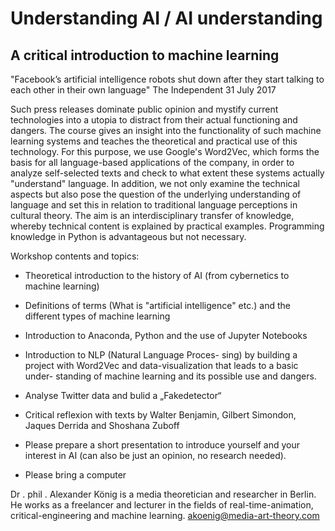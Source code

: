 
# Understanding AI / AI understanding
## A critical introduction to machine learning

"Facebook’s artificial intelligence robots shut
down after they start talking to each other in
their own language"
The Independent 31 July 2017

Such press releases dominate public opinion
and mystify current technologies into a utopia
to distract from their actual functioning and
dangers. The course gives an insight into the
functionality of such machine learning systems
and teaches the theoretical and practical use of
this technology.
For this purpose, we use Google's Word2Vec,
which forms the basis for all language-based
applications of the company, in order to analyze self-selected texts and check to what extent these systems actually "understand"
language.
In addition, we not only examine the technical
aspects but also pose the question of the underlying understanding of language and set
this in relation to traditional language perceptions in cultural theory.
The aim is an interdisciplinary transfer of
knowledge, whereby technical content is explained by practical examples. Programming
knowledge in Python is advantageous but not
necessary.

Workshop contents and topics:
- Theoretical introduction to the history of AI
(from cybernetics to machine learning)
- Definitions of terms (What is "artificial intelligence" etc.) and the different types of machine
learning
- Introduction to Anaconda, Python and the use
of Jupyter Notebooks
- Introduction to NLP (Natural Language Proces-
sing) by building a project with Word2Vec and
data-visualization that leads to a basic under-
standing of machine learning and its possible
use and dangers.
- Analyse Twitter data and bulid a „Fakedetector“
- Critical reflexion with texts by Walter Benjamin,
Gilbert Simondon, Jaques Derrida and Shoshana Zuboff

- Please prepare a short presentation to
introduce yourself and your interest in AI
(can also be just an opinion, no research
needed).
- Please bring a computer

Dr . phil . Alexander König is a media theoretician
and researcher in Berlin. He works as a freelancer
and lecturer in the fields of real-time-animation,
critical-engineering and machine learning.
akoenig@media-art-theory.com
